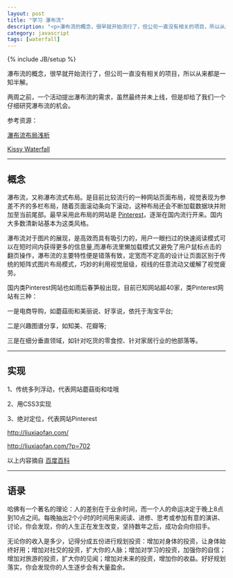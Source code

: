 ```yaml
---
layout: post
title: "学习 瀑布流"
description: "<p>瀑布流的概念，很早就开始流行了，但公司一直没有相关的项目，所以从来都是一知半解。</p><p>两周之前，一个活动提出瀑布流的需求，虽然最终并未上线，但是却给了我们一个仔细研究瀑布流的机会。</p><p>参考资源：</p><p><a href='http://ued.taobao.com/blog/2011/09/waterfall/' target='_blank'>瀑布流布局浅析</a></p><p><a href='http://docs.kissyui.com/docs/html/api/component/waterfall/' target='_blank'>Kissy Waterfall</a></p>"
category: javascript
tags: [waterfall]
---
```

{% include JB/setup %}

瀑布流的概念，很早就开始流行了，但公司一直没有相关的项目，所以从来都是一知半解。

两周之前，一个活动提出瀑布流的需求，虽然最终并未上线，但是却给了我们一个仔细研究瀑布流的机会。

参考资源：

[瀑布流布局浅析](http://ued.taobao.com/blog/2011/09/waterfall/)

[Kissy Waterfall](http://docs.kissyui.com/docs/html/api/component/waterfall/)

----

## 概念

瀑布流，又称瀑布流式布局。是目前比较流行的一种网站页面布局，视觉表现为参差不齐的多栏布局，随着页面滚动条向下滚动，这种布局还会不断加载数据块并附加至当前尾部。最早采用此布局的网站是 [Pinterest](http://pinterest.com/)，逐渐在国内流行开来。国内大多数清新站基本为这类风格。

瀑布流对于图片的展现，是高效而具有吸引力的，用户一眼扫过的快速阅读模式可以在短时间内获得更多的信息量,而瀑布流里懒加载模式又避免了用户鼠标点击的翻页操作，瀑布流的主要特性便是错落有致，定宽而不定高的设计让页面区别于传统的矩阵式图片布局模式，巧妙的利用视觉层级，视线的任意流动又缓解了视觉疲劳。

国内类Pinterest网站也如雨后春笋般出现，目前已知网站超40家，类Pinterest网站有三种：

一是电商导购，如蘑菇街和美丽说、好享说，依托于淘宝平台;

二是兴趣图谱分享，如知美、花瓣等;

三是在细分垂直领域，如针对吃货的零食控、针对家居行业的他部落等。

----

## 实现

1、传统多列浮动，代表网站蘑菇街和哇哦

2、用CSS3实现

3、绝对定位，代表网站Pinterest


<http://liuxiaofan.com/>

http://liuxiaofan.com/?p=702

以上内容摘自 [百度百科](http://baike.baidu.com/view/7151782.htm)

----

## 语录

哈佛有一个著名的理论：人的差别在于业余时间，而一个人的命运决定于晚上8点到10点之间。每晚抽出2个小时的时间用来阅读、进修、思考或参加有意的演讲、讨论，你会发现，你的人生正在发生改变，坚持数年之后，成功会向你招手。

无论你的收入是多少，记得分成五份进行规划投资：增加对身体的投资，让身体始终好用；增加对社交的投资，扩大你的人脉；增加对学习的投资，加强你的自信；增加对旅游的投资，扩大你的见闻；增加对未来的投资，增加你的收益。好好规划落实，你会发现你的人生逐步会有大量盈余。

